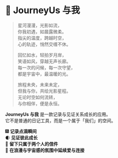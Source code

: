 # :stars: JourneyUs 与我
<!-- ![星河背景]() -->

> 星河漫漫，光影如流， \
你我初遇，如晨露微柔。 \
指尖的温度，跨越时空， \
心的轨迹，悄然交缠不休。
>
> 回忆如水，轻拍岁月岸， \
笑语如风，穿越无声长廊。 \
每一次的问候，每一次守望， \
都是宇宙中，最温暖的光。
>
> 旅程未央，未来未定， \
但我与你，共绘光影星程。 \
无论时空如何流转， \
与你相伴，便是永恒。

**JourneyUs 与我** 是一款记录与见证关系成长的应用。  
它不是普通的日记工具，而是一个属于「我们」的空间。

:fireworks: **记录点滴瞬间**  
:waxing_crescent_moon: **见证彼此成长**  
:sparkling_heart: **留下只属于两个人的信件**  
:stars: **在浪漫与宇宙感的氛围中延续爱与连接**
